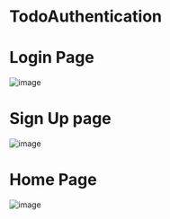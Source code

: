# TodoAuthentication
# Login Page
![image](https://github.com/yuvi-bhatnagar/TodoAuthentication/assets/108606754/8245c4b5-cf79-4b27-af73-1a514f78f614)
# Sign Up page
![image](https://github.com/yuvi-bhatnagar/TodoAuthentication/assets/108606754/3834358e-6936-4046-aea7-b8db6e4d991b)
# Home Page
![image](https://github.com/yuvi-bhatnagar/TodoAuthentication/assets/108606754/2865d10d-32f3-4c8c-b304-34b1d243b68f)
